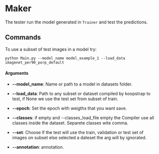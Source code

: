 # Maker

The tester run the model generated in `Trainer` and test the predictions.

## Commands 

To use a subset of test images in a model try:
    
    python Main.py --model_name model_example_1 --load_data imagenet_per90_porp_default
    
#### Arguments

* **--model_name**: Name or path to a model in datasets folder.

* **--load_data**: Path to any subset or dataset compiled by koopstrap to test, if None we use the test set from subset of train.

* **--epoch**: Set the epoch with weigths that you want save.

* **--classes**: if empty and --classes_load_file empty the Compiler use all classes inside the dataset. Separete classes wite comma.


* **--set**: Choose if the test will use the train, validation or test set of images on subset else selected a dateset the arg will by ignorated.

* **--annotation**: annotation.